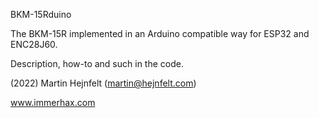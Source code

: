BKM-15Rduino

The BKM-15R implemented in an Arduino compatible way for ESP32 and ENC28J60.

Description, how-to and such in the code.

(2022) Martin Hejnfelt (martin@hejnfelt.com)

www.immerhax.com
